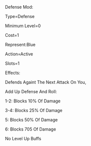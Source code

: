 Defense Mod:

Type=Defense

Minimum Level=0

Cost=1

Represent:Blue

Action=Active

Slots=1

Effects:

Defends Againt The Next Attack On You,

Add Up Defense And Roll:

1-2: Blocks 10% Of Damage

3-4: Blocks 25% Of Damage

5: Blocks 50% Of Damage

6: Blocks 705 Of Damage


No Level Up Buffs
